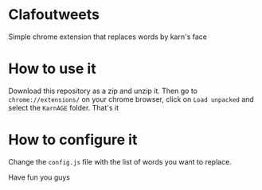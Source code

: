 # Clafoutweets

Simple chrome extension that replaces words by karn's face

# How to use it

Download this repository as a zip and unzip it. Then go to `chrome://extensions/` on your chrome browser, click on `Load unpacked` and select the `KarnAGE` folder. That's it 

# How to configure it

Change the `config.js` file with the list of words you want to replace.

Have fun you guys



